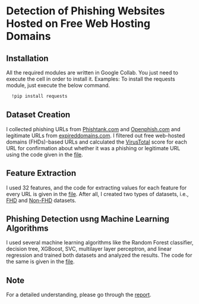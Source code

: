 # Detection of Phishing Websites Hosted on Free Web Hosting Domains





## Installation
All the required modules are written in Google Collab. You just need to execute the cell in order to install it. Examples: To install the requests module, just execute the below command.

```bash
  !pip install requests
```
## Dataset Creation

I collected phishing URLs from [Phishtank.com](http://data.phishtank.com/data/onlinevalid.csv) and [Openphish.com](https://openphish.com/feed.txt) and legitimate URLs from [expireddomains.com](https://www.expireddomains.net/alexa-top-websites/).  I filtered out free web-hosted domains (FHDs)-based URLs and calculated the [VirusTotal](https://www.virustotal.com/gui/home/url) score for each URL for confirmation about whether it was a phishing or legitimate URL using the code given in the [file](https://github.com/Dew-Drops/Phishing-Detection-Project/blob/main/FHD_URL_Filtering_VirusTotal_calculation.ipynb).

## Feature Extraction 

I used 32 features, and the code for extracting values for each feature for every URL is given in the [file](https://github.com/Dew-Drops/Phishing-Detection-Project/blob/main/FeatureExtractionPage.ipynb). After all, I created two types of datasets, i.e., [FHD](https://github.com/Dew-Drops/Phishing-Detection-Project/blob/main/fhd_final_dataset.csv) and [Non-FHD](https://github.com/Dew-Drops/Phishing-Detection-Project/blob/main/non_fhd_final_dataset.csv) datasets.

## Phishing Detection usng Machine Learning Algorithms
I used several machine learning algorithms like the Random Forest classifier, decision tree, XGBoost, SVC, multilayer layer perceptron, and linear regression and trained both datasets and analyzed the results. The code for the same is given in the [file](https://github.com/Dew-Drops/Phishing-Detection-Project/blob/main/ModelTrainingPage.ipynb).

## Note 
For a detailed understanding, please go through the [report](https://github.com/Dew-Drops/Phishing-Detection-Project/blob/main/PhishingDetectionReport.pdf).
